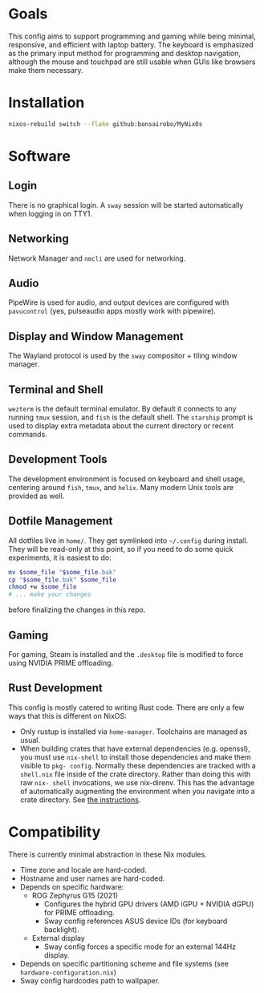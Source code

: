# Goals

This config aims to support programming and gaming while being minimal,
responsive, and efficient with laptop battery. The keyboard is emphasized as the
primary input method for programming and desktop navigation, although the mouse
and touchpad are still usable when GUIs like browsers make them necessary.

# Installation

```sh
nixos-rebuild switch --flake github:bonsairobo/MyNixOs
```

# Software

## Login

There is no graphical login. A `sway` session will be started automatically when
logging in on TTY1.

## Networking

Network Manager and `nmcli` are used for networking.

## Audio

PipeWire is used for audio, and output devices are configured with
`pavucontrol` (yes, pulseaudio apps mostly work with pipewire).

## Display and Window Management

The Wayland protocol is used by the `sway` compositor + tiling window manager.

## Terminal and Shell

`wezterm` is the default terminal emulator. By default it connects to any
running `tmux` session, and `fish` is the default shell. The `starship`
prompt is used to display extra metadata about the current directory or recent
commands.

## Development Tools

The development environment is focused on keyboard and shell usage, centering
around `fish`, `tmux`, and `helix`. Many modern Unix tools are provided as well.

## Dotfile Management

All dotfiles live in `home/`. They get symlinked into `~/.config` during
install. They will be read-only at this point, so if you need to do some
quick experiments, it is easiest to do:

```sh
mv $some_file "$some_file.bak"
cp "$some_file.bak" $some_file
chmod +w $some_file
# ... make your changes
```

before finalizing the changes in this repo.

## Gaming

For gaming, Steam is installed and the `.desktop` file is modified to force
using NVIDIA PRIME offloading.

## Rust Development

This config is mostly catered to writing Rust code. There are only a few ways
that this is different on NixOS:

- Only rustup is installed via `home-manager`. Toolchains are managed as usual.
- When building crates that have external dependencies (e.g. openssl), you must
  use `nix-shell` to install those dependencies and make them visible to `pkg-
  config`. Normally these dependencies are tracked with a `shell.nix` file
  inside of the crate directory. Rather than doing this with raw `nix- shell`
  invocations, we use nix-direnv. This has the advantage of automatically
  augmenting the environment when you navigate into a crate directory. See [the
  instructions](https://github.com/nix-community/nix-direnv).

# Compatibility

There is currently minimal abstraction in these Nix modules.

- Time zone and locale are hard-coded.
- Hostname and user names are hard-coded.
- Depends on specific hardware:
  - ROG Zephyrus G15 (2021)
    - Configures the hybrid GPU drivers (AMD iGPU + NVIDIA dGPU) for PRIME offloading.
    - Sway config references ASUS device IDs (for keyboard backlight).
  - External display
    - Sway config forces a specific mode for an external 144Hz display.
- Depends on specific partitioning scheme and file systems (see `hardware-configuration.nix`)
- Sway config hardcodes path to wallpaper.
